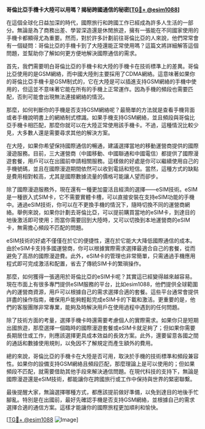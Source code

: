 **哥倫比亞手機卡大陸可以用嗎？揭秘跨國通信的秘密[[TG💪+ @esim1088](https://t.me/s/esim1088)]**

在這個全球化日益加深的時代，國際旅行和跨國工作已經成為許多人生活的一部分。無論是為了商務出差、學習深造還是休閒旅遊，擁有一張能在不同國家使用的手機卡都顯得尤為重要。然而，對於許多計劃前往哥倫比亞的人來說，他們常常會有一個疑問：哥倫比亞的手機卡到了大陸還能正常使用嗎？這篇文將詳細解答這個問題，並幫助你了解如何更方便地解決國際通信的需求。

首先，我們需要明白哥倫比亞的手機卡和大陸的手機卡在技術標準上的差異。哥倫比亞使用的是GSM網絡，而中國大陸則主要採用了CDMA網絡。這意味著如果你的哥倫比亞手機卡是GSM制式的，它在大陸是可以插進支持GSM網絡的手機中使用的，但這並不意味著它能在所有的手機上正常運作。因為手機的頻段也需要匹配，否則可能會出現無法連接網絡的情況。

那麼，如何判斷你的手機是否支持GSM網絡呢？最簡單的方法就是查看手機背面或者手機說明書上的網絡制式標識。如果手機支持GSM網絡，並且頻段與哥倫比亞手機卡相匹配，那麼你就可以在大陸正常使用該手機卡。不過，這種情況比較少見，大多數人還是需要尋求其他的解決方案。

在大陸，如果你希望保持國際通信的暢通，建議選擇當地的移動運營商提供的國際漫遊服務。目前，三大運營商（中國移動、中國聯通和中國電信）都提供了國際漫遊套餐，用戶可以在出國前申請相關服務。這樣做的好處是你可以繼續使用自己的手機號碼，並且在國際漫遊期間依然可以收到電話和短信。當然，這種方式的缺點是費用相對較高，尤其是國際數據流量的價格可能讓人望而卻步。

除了國際漫遊服務外，現在還有一種更加靈活且經濟的選擇——eSIM技術。eSIM是一種嵌入式SIM卡，它不需要實體卡槽，可以直接安裝在支持eSIM功能的手機中。通過eSIM技術，你可以在不更換手機的情況下，隨時切換不同的運營商網絡。舉例來說，如果你計劃去哥倫比亞，可以提前購買當地的eSIM卡，到達目的地後激活即可使用；而當你需要回到大陸時，又可以切換到本地運營商的eSIM卡，無需擔心頻段不匹配的問題。

eSIM技術的好處不僅僅在於它的便捷性，還在於它能大大降低國際通信的成本。由於eSIM卡支持多國運營商，你可以根據實際需求選擇最適合自己的套餐，從而避免了高昂的國際漫遊費。此外，eSIM卡的管理也非常簡單，只需通過手機應用程式即可完成激活和配置，省去了傳統SIM卡的繁瑣操作。

那麼，如何獲得一張適用於哥倫比亞的eSIM卡呢？其實這已經變得越來越容易。現在市面上有很多專門提供eSIM服務的平台，比如esim1088，他們提供全球範圍內的運營商資源，用戶可以根據自己的需求選擇合適的套餐。這些平台通常會提供詳盡的操作指南，確保用戶能夠輕鬆完成eSIM卡的下載和激活。更重要的是，他們的客服團隊非常專業，能夠及時解決用戶在使用過程中遇到的任何問題。

除了技術方面的考量，選擇手機卡時還需要考慮個人的實際需求。如果你只是短期出國旅遊，那麼選擇一個臨時的國際漫遊套餐或eSIM卡就足夠了；但如果你需要長期居住或工作，則應該選擇更具成本效益的長效方案。此外，還要留意各國之間的通話和數據使用規則，以免因不了解規定而產生額外的費用。

總的來說，哥倫比亞的手機卡在大陸是否可用，取決於手機的技術標準和頻段兼容性。如果你的設備支持GSM網絡且頻段匹配，那麼理論上是可以使用的；但如果頻段不匹配，就需要借助其他手段來解決通信問題。在現代科技的支持下，無論是國際漫遊還是eSIM技術，都能讓你在跨國旅行或工作中保持與世界的緊密聯繫。

最後提醒大家，無論選擇哪種方式，都應該提前做好準備，以免到達目的地後手忙腳亂。特別是在出國前，最好先確認手機是否支持GSM網絡，並根據自己的需求選擇合適的通信方案。這樣才能讓你的國際旅程更加順利和愉快。

[[TG💪+ @esim1088](https://t.me/s/esim1088) ![Image](https://i.postimg.cc/4NQfJmqS/Snipaste-2025-05-13-00-14-12.png)]